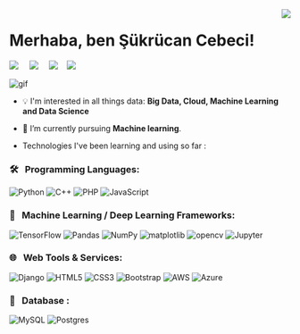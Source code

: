 <img align='right' src="https://github-readme-stats.vercel.app/api?username=sukrucnCbc&show_icons=true&theme=dark">

# Merhaba, ben Şükrücan Cebeci! 

<p align="left">
 <a target="_blank"href="https://www.linkedin.com/in/sukrucancebeci/"><img src="https://img.shields.io/badge/linkedin-%230077B5.svg?&style=for-the-badge&logo=linkedin&logoColor=white" /></a>&nbsp;&nbsp;&nbsp;&nbsp;
  <a target="_blank"href=https://www.kaggle.com/sukrucncbc><img src="https://img.shields.io/badge/Kaggle-%231DA1F2.svg?&style=for-the-badge&logo=kaggle&logoColor=white" /></a>&nbsp;&nbsp;&nbsp;&nbsp;  <a target="_blank"href="https://medium.com/@sukrucanc"><img src="https://img.shields.io/badge/Medium%20-%231572B6.svg?&style=for-the-badge&logo=medium&logoColor=black" /></a>&nbsp;&nbsp;&nbsp;
  <a href="mailto:sukrucan.ieeektu@gmail.com?subject=Hello%20Sukrucan,%20From%20Github"><img src="https://img.shields.io/badge/gmail-%23D14836.svg?&style=for-the-badge&logo=gmail&logoColor=white" /></a>&nbsp;&nbsp;&nbsp;&nbsp;
</p>


![gif](https://github.com/sukrucnCbc/sukrucnCbc/blob/main/biogif.gif)

- :bulb: I'm interested in all things data: **Big Data, Cloud, Machine Learning and Data Science**

- 🌱 I’m currently pursuing **Machine learning**.


- Technologies I've been learning and using so far :
### 🛠 &nbsp; Programming Languages:

<img alt="Python" src="https://img.shields.io/badge/python%20-%2314354C.svg?&style=for-the-badge&logo=python&logoColor=white"/>  <img alt="C++" src="https://img.shields.io/badge/c++%20-%2300599C.svg?&style=for-the-badge&logo=c%2B%2B&ogoColor=white"/> <img alt="PHP" src="https://img.shields.io/badge/php-%23777BB4.svg?&style=for-the-badge&logo=php&logoColor=white"/>  <img alt="JavaScript" src="https://img.shields.io/badge/javascript%20-%23323330.svg?&style=for-the-badge&logo=javascript&logoColor=%23F7DF1E"/>


### 🧬 &nbsp; Machine Learning / Deep Learning Frameworks:
<img alt="TensorFlow" src="https://img.shields.io/badge/TensorFlow%20-%23FF6F00.svg?&style=for-the-badge&logo=TensorFlow&logoColor=white" /> <img alt="Pandas" src="https://img.shields.io/badge/pandas%20-%23150458.svg?&style=for-the-badge&logo=pandas&logoColor=white" /> <img alt="NumPy" src="https://img.shields.io/badge/numpy%20-%23013243.svg?&style=for-the-badge&logo=numpy&logoColor=white" />  <img alt="matplotlib" src ="https://img.shields.io/badge/matplotlib-%23316192.svg?&style=for-the-badge&logo=matplotlib&logoColor=white"/>  <img alt="opencv" src="https://img.shields.io/badge/opencv%20-%23323330.svg?&style=for-the-badge&logo=opencv&logoColor=%23F7DF1E"/>  <img alt="Jupyter" src="https://img.shields.io/badge/Jupyter%20-%23F37626.svg?&style=for-the-badge&logo=Jupyter&logoColor=white" />


### 🌐 &nbsp; Web Tools & Services:
 <img alt="Django" src="https://img.shields.io/badge/django%20-%23092E20.svg?&style=for-the-badge&logo=django&logoColor=white"/>   <img alt="HTML5" src="https://img.shields.io/badge/html5%20-%23E34F26.svg?&style=for-the-badge&logo=html5&logoColor=white"/>   <img alt="CSS3" src="https://img.shields.io/badge/css3%20-%231572B6.svg?&style=for-the-badge&logo=css3&logoColor=white"/>   <img alt="Bootstrap" src="https://img.shields.io/badge/bootstrap%20-%23563D7C.svg?&style=for-the-badge&logo=bootstrap&logoColor=white"/>  <img alt="AWS" src="https://img.shields.io/badge/AWS%20-%23FF9900.svg?&style=for-the-badge&logo=amazon-aws&logoColor=white"/> <img alt="Azure" src="https://img.shields.io/badge/azure%20-%230072C6.svg?&style=for-the-badge&logo=azure-devops&logoColor=white"/>
 
### 💾 &nbsp; Database :

<img alt="MySQL" src="https://img.shields.io/badge/mysql-%2300f.svg?&style=for-the-badge&logo=mysql&logoColor=white"/>  <img alt="Postgres" src ="https://img.shields.io/badge/postgres-%23316192.svg?&style=for-the-badge&logo=postgresql&logoColor=white"/>




